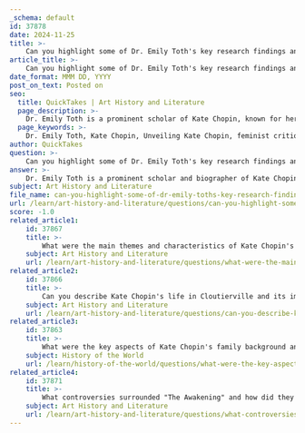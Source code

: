 ```yaml
---
_schema: default
id: 37878
date: 2024-11-25
title: >-
    Can you highlight some of Dr. Emily Toth's key research findings and publications on Kate Chopin?
article_title: >-
    Can you highlight some of Dr. Emily Toth's key research findings and publications on Kate Chopin?
date_format: MMM DD, YYYY
post_on_text: Posted on
seo:
  title: QuickTakes | Art History and Literature
  page_description: >-
    Dr. Emily Toth is a prominent scholar of Kate Chopin, known for her biography and feminist critiques that explore Chopin's life, literary themes, and cultural context, highlighting her relevance in contemporary feminist discourse.
  page_keywords: >-
    Dr. Emily Toth, Kate Chopin, Unveiling Kate Chopin, feminist critique, The Awakening, Southern Studies, biographical analysis, cultural context, literary career, women's rights, literary legacy
author: QuickTakes
question: >-
    Can you highlight some of Dr. Emily Toth's key research findings and publications on Kate Chopin?
answer: >-
    Dr. Emily Toth is a prominent scholar and biographer of Kate Chopin, and her research has significantly contributed to the understanding of Chopin's life and literary career. Here are some key findings and publications from Toth's work:\n\n1. **Unveiling Kate Chopin**: In her biography, *Unveiling Kate Chopin*, Toth presents a detailed portrait of Chopin as a modern woman navigating a Victorian society. The book, published in 1999, is notable for its use of newly discovered diaries and manuscripts, which provide deeper insights into Chopin's personal experiences and motivations. Toth explores how Chopin's upbringing in St. Louis and her education by nuns influenced her literary voice and themes.\n\n2. **Feminist Critique**: Toth has also analyzed *The Awakening* through a feminist lens, arguing that Chopin's work offers pointed observations about the roles and expectations of women in society. In her essay "Kate Chopin's The Awakening as Feminist Criticism," published in *Southern Studies*, Toth discusses how Chopin's narrative challenges the traditional norms of femininity and explores the complexities of female identity.\n\n3. **Comparative Biographical Analysis**: Toth's work builds upon earlier biographies of Chopin by Daniel Rankin and Per Seyersted, adding new dimensions to the understanding of Chopin's life and literary contributions. She critically engages with their interpretations, providing a more nuanced view of Chopin's awareness of her societal context and her literary ambitions.\n\n4. **Cultural Context**: Toth emphasizes the cultural and historical context of Chopin's writing, particularly her experiences in Louisiana, which shaped her perspectives on race, gender, and class. This contextual analysis is crucial for understanding the depth of Chopin's characters and themes.\n\n5. **Legacy and Modern Relevance**: Toth's research highlights the enduring relevance of Chopin's work in contemporary discussions about women's rights and identity. She argues that Chopin's insights into the struggles of women continue to resonate today, making her literature a vital part of feminist discourse.\n\nOverall, Dr. Emily Toth's contributions to Chopin scholarship have provided a comprehensive and critical examination of the author's life and works, making her a key figure in the study of Kate Chopin's literary legacy.
subject: Art History and Literature
file_name: can-you-highlight-some-of-dr-emily-toths-key-research-findings-and-publications-on-kate-chopin.md
url: /learn/art-history-and-literature/questions/can-you-highlight-some-of-dr-emily-toths-key-research-findings-and-publications-on-kate-chopin
score: -1.0
related_article1:
    id: 37867
    title: >-
        What were the main themes and characteristics of Kate Chopin's early writing?
    subject: Art History and Literature
    url: /learn/art-history-and-literature/questions/what-were-the-main-themes-and-characteristics-of-kate-chopins-early-writing
related_article2:
    id: 37866
    title: >-
        Can you describe Kate Chopin's life in Cloutierville and its impact on her writing?
    subject: Art History and Literature
    url: /learn/art-history-and-literature/questions/can-you-describe-kate-chopins-life-in-cloutierville-and-its-impact-on-her-writing
related_article3:
    id: 37863
    title: >-
        What were the key aspects of Kate Chopin's family background and childhood?
    subject: History of the World
    url: /learn/history-of-the-world/questions/what-were-the-key-aspects-of-kate-chopins-family-background-and-childhood
related_article4:
    id: 37871
    title: >-
        What controversies surrounded "The Awakening" and how did they affect Chopin's career?
    subject: Art History and Literature
    url: /learn/art-history-and-literature/questions/what-controversies-surrounded-the-awakening-and-how-did-they-affect-chopins-career
---
```


&nbsp;